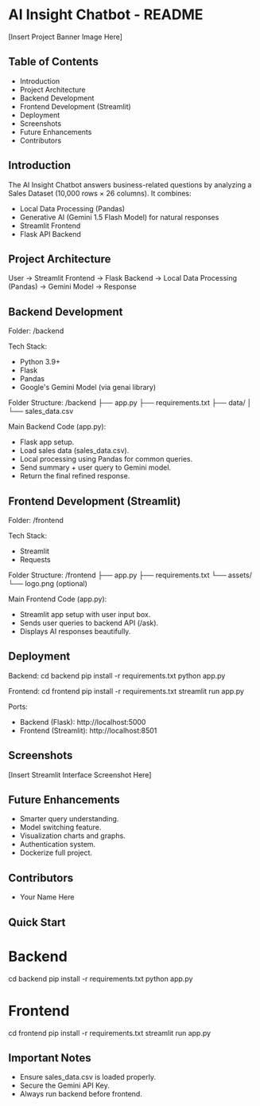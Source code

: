 
AI Insight Chatbot - README
============================

[Insert Project Banner Image Here]

Table of Contents
-----------------
- Introduction
- Project Architecture
- Backend Development
- Frontend Development (Streamlit)
- Deployment
- Screenshots
- Future Enhancements
- Contributors

Introduction
------------
The AI Insight Chatbot answers business-related questions by analyzing a Sales Dataset (10,000 rows × 26 columns).
It combines:
- Local Data Processing (Pandas)
- Generative AI (Gemini 1.5 Flash Model) for natural responses
- Streamlit Frontend
- Flask API Backend

Project Architecture
---------------------
User → Streamlit Frontend → Flask Backend → Local Data Processing (Pandas) → Gemini Model → Response

Backend Development
--------------------
Folder: /backend

Tech Stack:
- Python 3.9+
- Flask
- Pandas
- Google's Gemini Model (via genai library)

Folder Structure:
/backend
    ├── app.py
    ├── requirements.txt
    ├── data/
    │     └── sales_data.csv

Main Backend Code (app.py):

- Flask app setup.
- Load sales data (sales_data.csv).
- Local processing using Pandas for common queries.
- Send summary + user query to Gemini model.
- Return the final refined response.

Frontend Development (Streamlit)
---------------------------------
Folder: /frontend

Tech Stack:
- Streamlit
- Requests

Folder Structure:
/frontend
    ├── app.py
    ├── requirements.txt
    └── assets/
          └── logo.png (optional)

Main Frontend Code (app.py):

- Streamlit app setup with user input box.
- Sends user queries to backend API (/ask).
- Displays AI responses beautifully.

Deployment
----------
Backend:
    cd backend
    pip install -r requirements.txt
    python app.py

Frontend:
    cd frontend
    pip install -r requirements.txt
    streamlit run app.py

Ports:
- Backend (Flask): http://localhost:5000
- Frontend (Streamlit): http://localhost:8501

Screenshots
-----------
[Insert Streamlit Interface Screenshot Here]

Future Enhancements
-------------------
- Smarter query understanding.
- Model switching feature.
- Visualization charts and graphs.
- Authentication system.
- Dockerize full project.

Contributors
------------
- Your Name Here

Quick Start
-----------
# Backend
cd backend
pip install -r requirements.txt
python app.py

# Frontend
cd frontend
pip install -r requirements.txt
streamlit run app.py

Important Notes
---------------
- Ensure sales_data.csv is loaded properly.
- Secure the Gemini API Key.
- Always run backend before frontend.
